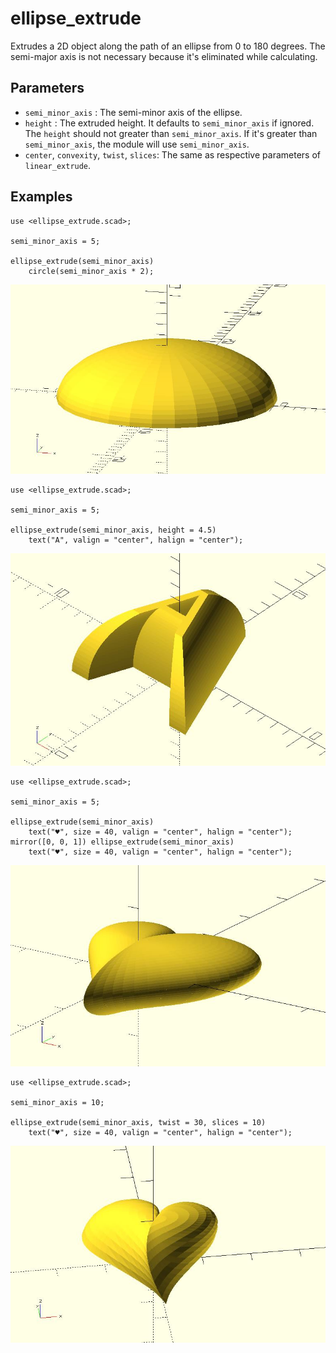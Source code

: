 # ellipse_extrude

Extrudes a 2D object along the path of an ellipse from 0 to 180 degrees. The semi-major axis is not necessary because it's eliminated while calculating.

## Parameters

- `semi_minor_axis` : The semi-minor axis of the ellipse.
- `height` : The extruded height. It defaults to `semi_minor_axis` if ignored. The `height` should not greater than `semi_minor_axis`. If it's greater than `semi_minor_axis`, the module will use `semi_minor_axis`.
- `center`, `convexity`, `twist`, `slices`: The same as respective parameters of `linear_extrude`.

## Examples

	use <ellipse_extrude.scad>;
	
	semi_minor_axis = 5;
	 
	ellipse_extrude(semi_minor_axis) 
	    circle(semi_minor_axis * 2);

![ellipse_extrude](images/lib3x-ellipse_extrude-1.JPG)

	use <ellipse_extrude.scad>;
	
	semi_minor_axis = 5;
	 
	ellipse_extrude(semi_minor_axis, height = 4.5) 
	    text("A", valign = "center", halign = "center");

![ellipse_extrude](images/lib3x-ellipse_extrude-2.JPG)

    use <ellipse_extrude.scad>;

	semi_minor_axis = 5;
	 
	ellipse_extrude(semi_minor_axis) 
	    text("♥", size = 40, valign = "center", halign = "center");
	mirror([0, 0, 1]) ellipse_extrude(semi_minor_axis) 
	    text("♥", size = 40, valign = "center", halign = "center");

![ellipse_extrude](images/lib3x-ellipse_extrude-3.JPG)

	use <ellipse_extrude.scad>;
	
	semi_minor_axis = 10;
	 
	ellipse_extrude(semi_minor_axis, twist = 30, slices = 10) 
	    text("♥", size = 40, valign = "center", halign = "center");

![ellipse_extrude](images/lib3x-ellipse_extrude-4.JPG)
